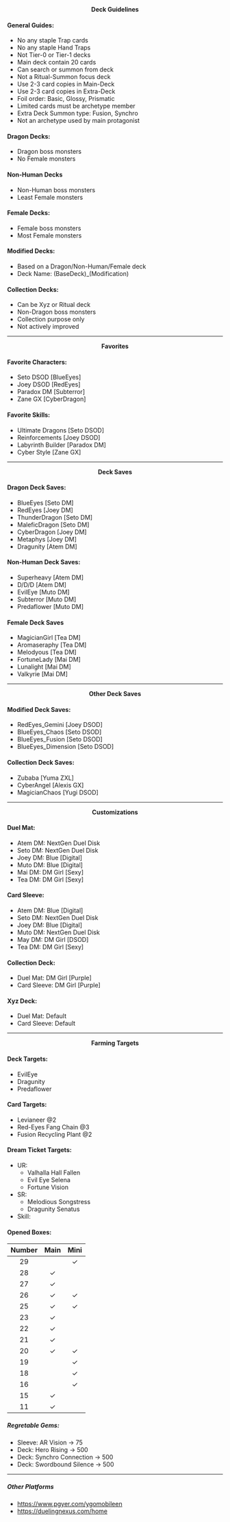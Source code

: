 <div align="center"><b>Deck Guidelines</b></div>

#### General Guides:
- No any staple Trap cards
- No any staple Hand Traps
- Not Tier-0 or Tier-1 decks
- Main deck contain 20 cards
- Can search or summon from deck
- Not a Ritual-Summon focus deck
- Use 2-3 card copies in Main-Deck
- Use 2-3 card copies in Extra-Deck
- Foil order: Basic, Glossy, Prismatic
- Limited cards must be archetype member
- Extra Deck Summon type: Fusion, Synchro
- Not an archetype used by main protagonist

#### Dragon Decks:
- Dragon boss monsters
- No Female monsters

#### Non-Human Decks
- Non-Human boss monsters
- Least Female monsters

#### Female Decks:
- Female boss monsters
- Most Female monsters

#### Modified Decks:
- Based on a Dragon/Non-Human/Female deck
- Deck Name: (BaseDeck)_(Modification)

#### Collection Decks:
- Can be Xyz or Ritual deck
- Non-Dragon boss monsters
- Collection purpose only
- Not actively improved

------------------------------------

<div align="center"><b>Favorites</b></div>

#### Favorite Characters:
- Seto DSOD [BlueEyes]
- Joey DSOD [RedEyes]
- Paradox DM [Subterror]
- Zane GX [CyberDragon]

#### Favorite Skills:
- Ultimate Dragons [Seto DSOD]
- Reinforcements [Joey DSOD]
- Labyrinth Builder [Paradox DM]
- Cyber Style [Zane GX]

------------------------------------

<div align="center"><b>Deck Saves</b></div>

#### Dragon Deck Saves:
- BlueEyes [Seto DM]
- RedEyes [Joey DM]
- ThunderDragon [Seto DM]
- MaleficDragon [Seto DM]
- CyberDragon [Joey DM]
- Metaphys [Joey DM]
- Dragunity [Atem DM]

#### Non-Human Deck Saves:
- Superheavy [Atem DM]
- D/D/D [Atem DM]
- EvilEye [Muto DM]
- Subterror [Muto DM]
- Predaflower [Muto DM]

#### Female Deck Saves
- MagicianGirl [Tea DM]
- Aromaseraphy [Tea DM]
- Melodyous [Tea DM]
- FortuneLady [Mai DM]
- Lunalight [Mai DM]
- Valkyrie [Mai DM]

------------------------------------

<div align="center"><b>Other Deck Saves</b></div>

#### Modified Deck Saves:
- RedEyes_Gemini [Joey DSOD]
- BlueEyes_Chaos [Seto DSOD]
- BlueEyes_Fusion [Seto DSOD]
- BlueEyes_Dimension [Seto DSOD]

#### Collection Deck Saves:
- Zubaba [Yuma ZXL]
- CyberAngel [Alexis GX]
- MagicianChaos [Yugi DSOD]

------------------------------------

<div align="center"><b>Customizations</b></div>

#### Duel Mat:
- Atem DM: NextGen Duel Disk
- Seto DM: NextGen Duel Disk
- Joey DM: Blue [Digital]
- Muto DM: Blue [Digital]
- Mai DM: DM Girl [Sexy]
- Tea DM: DM Girl [Sexy]

#### Card Sleeve:
- Atem DM: Blue [Digital]
- Seto DM: NextGen Duel Disk
- Joey DM: Blue [Digital]
- Muto DM: NextGen Duel Disk
- May DM: DM Girl [DSOD]
- Tea DM: DM Girl [Sexy]

#### Collection Deck:
- Duel Mat: DM Girl [Purple]
- Card Sleeve: DM Girl [Purple]

#### Xyz Deck:
- Duel Mat: Default
- Card Sleeve: Default

------------------------------------

<div align="center"><b>Farming Targets</b></div>

#### Deck Targets:
- EvilEye
- Dragunity
- Predaflower

#### Card Targets:
- Levianeer @2
- Red-Eyes Fang Chain @3
- Fusion Recycling Plant @2

#### Dream Ticket Targets:
- UR: 
  - Valhalla Hall Fallen
  - Evil Eye Selena
  - Fortune Vision
- SR:
  - Melodious Songstress
  - Dragunity Senatus
- Skill:

#### Opened Boxes:
| Number | Main | Mini|
|:------:|:----:|:----:|
| 29 | | &check; |
| 28 | &check; | |
| 27 | &check; | |
| 26 | &check; | &check; |
| 25 | &check; | &check; |
| 23 | &check; | |
| 22 | &check; | |
| 21 | &check; | |
| 20 | &check; | &check; |
| 19 | | &check; |
| 18 | | &check; |
| 16 | | &check; |
| 15 | &check; | |
| 11 | &check; | |

##### Regretable Gems:
- Sleeve: AR Vision -> 75
- Deck: Hero Rising -> 500
- Deck: Synchro Connection -> 500
- Deck: Swordbound Silence -> 500

------------------------------------

##### Other Platforms
- https://www.pgyer.com/ygomobileen
- https://duelingnexus.com/home
